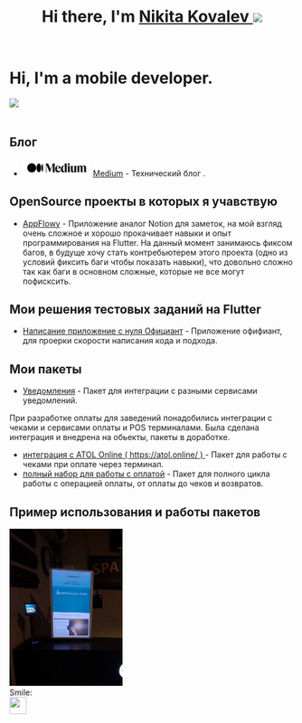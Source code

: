 
<p>
  <link rel="stylesheet" href="https://cdn.jsdelivr.net/gh/devicons/devicon@v2.12.0/devicon.min.css">

</p>  


<h1 align="center">Hi there, I'm
  <a href="" target="_blank">
    Nikita Kovalev
  </a> 
  <img
src="https://github.com/blackcater/blackcater/raw/main/images/Hi.gif" height="32" /></h1>

<br />
<!-- ds -->

# Hi, I'm a mobile developer.



<!--START_SECTION:activity-->

<!--END_SECTION:activity-->

</a>
<a href="mailto:nikita3kovalev3@gmail.com">
  <img src="https://github.com/blackcater/blackcater/raw/main/images/social-gmail.svg" height="40" />

</a>

<br />
<br />  

<i class="fa-brands fa-medium"></i>

## Блог

*  <img src="https://github.com/Medium/medium-logos/blob/master/01_Logo/01_Black/JPG/CMYK/Medium-Logo-Black-CMYK%401x.jpg" width="120" height="30"/> [Medium](https://medium.com/@nikita3kovalev3) - Технический блог .

## OpenSource проекты в которых я учавствую  

* [AppFlowy](https://github.com/AppFlowy-IO/appflowy-editor) - Приложение аналог Notion для заметок, на мой взгляд очень сложное и хорошо прокачивает навыки и опыт программирования на Flutter. На данный момент занимаюсь фиксом багов, в будуще хочу стать контребьютерем этого проекта (одно из условий фиксить баги чтобы показать навыки), что довольно сложно так как баги в основном сложные, которые не все могут пофисксить.


## Мои решения тестовых заданий на Flutter

* [Написание приложение с нуля Официант](https://github.com/Taverz/waiter_test) - Приложение офифиант, для проерки скорости написания кода и подхода.

## Мои пакеты

* [Уведомления](https://github.com/Taverz/multi_notification) - Пакет для интеграции с разными сервисами уведомлений.

При разработке оплаты для заведений понадобились интеграции с чеками и сервисами оплаты и POS терминалами. Была сделана интеграция и внедрена на обьекты, пакеты в доработке.

* [интеграция с ATOL Online ( https://atol.online/ ) ](https://pub.dev/packages/atol_online_dart) - Пакет для работы с чеками при оплате через терминал.
* [полный набор для работы с оплатой](https://pub.dev/packages/web_and_terminal_pay) - Пакет для полного цикла работы с операцией оплаты, от оплаты до чеков и возвратов.

## Пример использования и работы пакетов
<img src="image/terminal_kiosk_example.jpeg" alt="Пример реализации" width="200"/>


<br />
 Smile:
<div>
    <img src="https://cultofthepartyparrot.com/parrots/hd/githubparrot.gif" width="30" height="30"/>
</div>
</hr>

